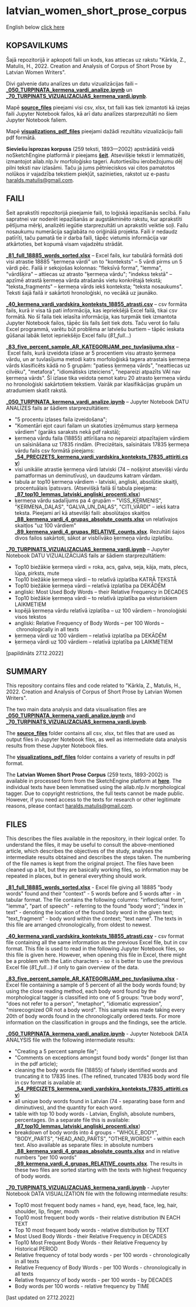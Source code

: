 # latvian_women_short_prose_corpus

English below [click here](#SUMMARY) 

## KOPSAVILKUMS

Šajā repozitorijā ir apkopoti faili un kods, kas attiecas uz rakstu "Kārkla, Z., Matulis, H., 2022. Creation and Analysis of Corpus of Short Prose by Latvian Women Writers".

Divi galvenie datu analīzes un datu vizualizācijas faili – [**_050_TURPINATA_kermena_vardi_analize.ipynb**](_050_TURPINATA_kermena_vardi_analize.ipynb) un [**_70_TURPINATS_VIZUALIZACIJAS_kermena_vardi.ipynb**](_70_TURPINATS_VIZUALIZACIJAS_kermena_vardi.ipynb).

Mapē [**source_files**](source_files) pieejami visi csv, xlsx, txt faili kas tiek izmantoti kā izejas faili Jupyter Notebook failos, kā arī datu analīzes starprezultāti no šiem Jupyter Notebook faliem.

Mapē [**visualizations_pdf_files**](visualizations_pdf_files) pieejami dažādi rezultātu vizualizāciju faili pdf formātā.

**Sieviešu īsprozas korpuss** (259 teksti, 1893—2002) apstrādātā veidā noSketchEngine platformā ir pieejams [**šeit**](http://hdl.handle.net/20.500.12574/69). Atsevišķie teksti ir lemmatizēti, izmantojot ailab.nlp.lv morfoloģisko tageri. Autortiesību ierobežojumu dēļ pilni teksti nav izlasāmi. Taču ja jums pētnieciskos vai citos pamatotos nolūkos ir vajadzība tekstiem piekļūt, sazinieties, rakstot uz e-pastu haralds.matulis@gmail.com.


## FAILI

Šeit aprakstīti repozitorijā pieejamie faili, to loģiskā iepazīšanās secībā. Failu sapratnei var noderēt iepazīšanās ar augstākminēto rakstu, kur aprakstīti pētījuma mērķi, analizēti iegūtie starprezultāti un aprakstīti veiktie soļi. Failu nosaukumu numerācija saglabāta no oriģinālā projekta. Faili ir nedaudz patīrīti, taču pamatā tie ir darba faili, tāpēc vietumis informācija var atkārtoties, bet kopumā visam vajadzētu strādāt.

[**_81_full_18885_words_sorted.xlsx**](_81_full_18885_words_sorted.xlsx) – Excel fails, kur tabulārā formātā doti visi atrastie 18885 "ķermeņa vārdi" un to "konteksts" – 5 vārdi pirms un 5 vārdi pēc. Failā ir sekojošas kolonnas: "fleksīvā forma", "lemma", "vārdšķira" – attiecas uz atrasto "ķermeņa vārdu"; "indekss tekstā" – apzīmē atrastā ķermeņa vārda atrašanās vietu konkrētajā tekstā; "teksta_fragments" – ķermeņa vārds iekš konteksta; "teksta nosaukums".
Teksti šajā failā ir sakārtoti hronoloģiski, no vecākā uz jaunāko.

[**_40_kermena_vardi_vardskira_konteksts_18855_atrasti.csv**](_40_kermena_vardi_vardskira_konteksts_18855_atrasti.csv) – csv formāta fails, kurā ir visa tā pati informācija, kas iepriekšējā Excel failā, tikai csv formātā. No šī faila tiek ielasīta informācija, kas turpmāk tiek izmantota Jupyter Notebook failos, tāpēc šis fails šeit tiek dots. Taču verot šo failu Excel programmā, varētu būt problēma ar latviešu burtiem – tāpēc ieskata gūšanai labāk lietot iepriekšējo Excel failu (_81_full_...)

[**_83_five_percent_sample_AR_KATEGORIJAM_pec_tuvlasijuma.xlsx**](_83_five_percent_sample_AR_KATEGORIJAM_pec_tuvlasijuma.xlsx) – Excel fails, kurā izveidota izlase ar 5 procentiem visu atrasto ķermeņa vārdu, un ar tuvlasījuma metodi katrs morfoloģiskā tagera atrastais ķermeņa vārds klasificēts kādā no 5 grupām: "patiess ķermeņa vārds", "neattiecas uz cilvēku", "metafora", "idiomātisks izteiciens", "nepareizi atpazīts VAI nav ķermeņa vārds". Šī izlase tika veidota ņemot katru 20 atrasto ķermeņa vārdu no hronoloģiski sakārtotiem tekstiem. Vairāk par klasifikācijas grupām un atradumiem skatīt rakstā.


[**_050_TURPINATA_kermena_vardi_analize.ipynb**](_050_TURPINATA_kermena_vardi_analize.ipynb) – Jupyter Notebook DATU ANALĪZES fails ar šādiem starprezultātiem: 
+ "5 procentu izlases faila izveidošana";
+ "Komentāri ejot cauri failam un skatoties izņēmumus starp ķermeņa vārdiem" (garāks saraksts nekā pdf rakstā);
+ ķermeņa vārdu faila (18855) attīrīšana no nepareizi atpazītajiem vārdiem un saīsināšana uz 17835 rindām. (Precizētais, saīsinātais 17835 ķermeņa vārdu fails csv formātā pieejams: [**_54_PRECIZETS_kermena_vardi_vardskira_konteksts_17835_attiriti.csv**](_54_PRECIZETS_kermena_vardi_vardskira_konteksts_17835_attiriti.csv))
+ visi unikālie atrastie ķermeņa vārdi latviski (74 – nošķirot atsevišķi vārdu pamatformas un deminutīvus), un daudzums katram vārdam.
+ tabula ar top10 ķermeņa vārdiem - latviski, angliski, absolūtie skaitļi, procentuālais īpatsvars. (Atsevišķā failā šī tabula pieejama: [**_87_top10_lemmas_latviski_angliski_procenti.xlsx**](_87_top10_lemmas_latviski_angliski_procenti.xlsx))
+ ķermeņa vārdu sadalījums pa 4 grupām – "VISS_ĶERMENIS", "ĶERMEŅA_DAĻAS", "GALVA_UN_DAĻAS", "CITI_VĀRDI" – iekš katra teksta. Pieejami arī kā atsevišķi faili: absolūtajos skaitļos [**_88_kermena_vardi_4_grupas_absolute_counts.xlsx**](_88_kermena_vardi_4_grupas_absolute_counts.xlsx) un relatīvajos skaitļos "uz 100 vārdiem" [**_89_kermena_vardi_4_grupas_RELATIVE_counts.xlsx**](_89_kermena_vardi_4_grupas_RELATIVE_counts.xlsx). Rezultāti šajos divos failos sakārtoti, sākot ar visblīvāko ķermeņa vārdu izplatību.


[**_70_TURPINATS_VIZUALIZACIJAS_kermena_vardi.ipynb**](_70_TURPINATS_VIZUALIZACIJAS_kermena_vardi.ipynb) – Jupyter Notebook DATU VIZUALIZĀCIJAS fails ar šādiem starprezultātiem:
+ Top10 biežākie ķermeņa vārdi = roka, acs, galva, seja, kāja, mats, plecs, lūpa, pirksts, mute
+ Top10 biežākie ķermeņa vārdi – to relatīvā izplatība KATRĀ TEKSTĀ
+ Top10 biežākie ķermeņa vārdi – relatīvā izplatība pa DEKĀDĒM
+ angliski: Most Used Body Words – their Relative Frequency in DECADES
+ Top10 biežākie ķermeņa vārdi – to relatīvā izplatība pa vēsturiskiem LAIKMETIEM
+ kopējā ķermeņa vārdu relatīvā izplatība – uz 100 vārdiem – hronoloģiski visos tekstos
+ angliski: Relative Frequency of Body Words – per 100 Words – chronologically in all texts
+ ķermeņa vārdi uz 100 vārdiem – relatīvā izplatība pa DEKĀDĒM
+ ķermeņa vārdi uz 100 vārdiem – relatīvā izplatība pa LAIKMETIEM



[papildināts 27.12.2022]










## SUMMARY

This repository contains files and code related to "Kārkla, Z., Matulis, H., 2022. Creation and Analysis of Corpus of Short Prose by Latvian Women Writers".

The two main data analysis and data visualisation files are [**_050_TURPINATA_kermena_vardi_analize.ipynb**](_050_TURPINATA_kermena_vardi_analize.ipynb) and [**_70_TURPINATS_VIZUALIZACIJAS_kermena_vardi.ipynb**](_70_TURPINATS_VIZUALIZACIJAS_kermena_vardi.ipynb).

The [**source_files**](source_files) folder contains all csv, xlsx, txt files that are used as output files in Jupyter Notebook files, as well as intermediate data analysis results from these Jupyter Notebook files.

The [**visualizations_pdf_files**](visualizations_pdf_files) folder contains a variety of results in pdf format.

The **Latvian Women Short Prose Corpus** (259 texts, 1893-2002) is available in processed form from the SketchEngine platform at [**here**](http://hdl.handle.net/20.500.12574/69). The individual texts have been lemmatised using the ailab.nlp.lv morphological tagger. Due to copyright restrictions, the full texts cannot be made public. However, if you need access to the texts for research or other legitimate reasons, please contact haralds.matulis@gmail.com.


## FILES

This describes the files available in the repository, in their logical order. To understand the files, it may be useful to consult the above-mentioned article, which describes the objectives of the study, analyses the intermediate results obtained and describes the steps taken. The numbering of the file names is kept from the original project. The files have been cleaned up a bit, but they are basically working files, so information may be repeated in places, but in general everything should work.

[**_81_full_18885_words_sorted.xlsx**](_81_full_18885_words_sorted.xlsx) - Excel file giving all 18885 "body words" found and their "context" - 5 words before and 5 words after - in tabular format. The file contains the following columns: "inflectional form", "lemma", "part of speech" - referring to the found "body word"; "index in text" - denoting the location of the found body word in the given text; "text_fragment" - body word within the context; "text name".
The texts in this file are arranged chronologically, from oldest to newest.

[**_40_kermena_vardi_vardskira_konteksts_18855_atrasti.csv**](_40_kermena_vardi_vardskira_konteksts_18855_atrasti.csv) - csv format file containing all the same information as the previous Excel file, but in csv format. This file is used to read in the following Jupyter Notebook files, so this file is given here. However, when opening this file in Excel, there might be a problem with the Latin characters - so it is better to use the previous Excel file (_81_full_...) if only to gain overview of the data.

[**_83_five_percent_sample_AR_KATEGORIJAM_pec_tuvlasijuma.xlsx**](_83_five_percent_sample_AR_KATEGORIJAM_pec_tuvlasijuma.xlsx) - Excel file containing a sample of 5 percent of all the body words found; by using the close reading method, each body word found by the morphological tagger is classified into one of 5 groups: "true body word", "does not refer to a person", "metaphor", "idiomatic expression", "misrecognized OR not a body word". This sample was made taking every 20th of body words found in the chronologically ordered texts. For more information on the classification in groups and the findings, see the article.


[**_050_TURPINATA_kermena_vardi_analize.ipynb**](_050_TURPINATA_kermena_vardi_analize.ipynb) - Jupyter Notebook DATA ANALYSIS file with the following intermediate results: 
+ "Creating a 5 percent sample file";
+ "Comments on exceptions amongst found body words" (longer list than in the pdf article);
+ cleaning the body words file (18855) of falsely identified words and truncating it to 17835 lines. (The refined, truncated 17835 body word file in csv format is available at: [**_54_PRECIZETS_kermena_vardi_vardskira_konteksts_17835_attiriti.csv**](_54_PRECIZETS_kermena_vardi_vardskira_konteksts_17835_attiriti.csv))
+ all unique body words found in Latvian (74 - separating base form and diminutives), and the quantity for each word.
+ table with top 10 body words - Latvian, English, absolute numbers, percentages. (In a separate file this is available: [**_87_top10_lemmas_latviski_angliski_procenti.xlsx**](_87_top10_lemmas_latviski_angliski_procenti.xlsx))
+ breakdown of body words into 4 groups - "WHOLE_BODY", "BODY_PARTS", "HEAD_AND_PARTS", "OTHER_WORDS" - within each text. Also available as separate files: in absolute numbers [**_88_kermena_vardi_4_grupas_absolute_counts.xlsx**](_88_kermena_vardi_4_grupas_absolute_counts.xlsx) and in relative numbers "per 100 words" [**_89_kermena_vardi_4_grupas_RELATIVE_counts.xlsx**](_89_kermena_vardi_4_grupas_RELATIVE_counts.xlsx). The results in these two files are sorted starting with the texts with highest frequency of body words.


[**_70_TURPINATS_VIZUALIZACIJAS_kermena_vardi.ipynb**](_70_TURPINATS_VIZUALIZACIJAS_kermena_vardi.ipynb) - Jupyter Notebook DATA VISUALIZATION file with the following intermediate results:
+ Top10 most frequent body names = hand, eye, head, face, leg, hair, shoulder, lip, finger, mouth
+ Top10 most frequent body words - their relative distribution IN EACH TEXT
+ Top 10 most frequent body words - relative distribution by TEXT
+ Most Used Body Words - their Relative Frequency in DECADES
+ Top10 Most Frequent Body Words - their Relative Frequency by Historical PERIOD
+ Relative frequency of total body words - per 100 words - chronologically in all texts
+ Relative Frequency of Body Words - per 100 Words - chronologically in all texts
+ Relative frequency of body words - per 100 words - by DECADES
+ Body words per 100 words - relative frequency by TIME

[last updated on 27.12.2022]












